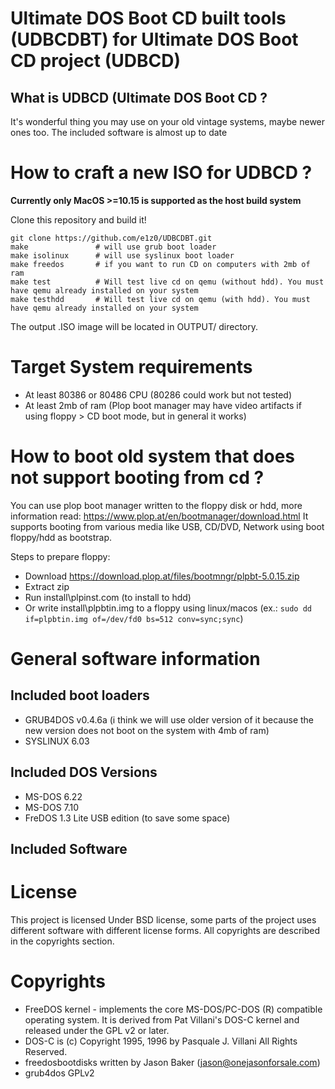 # Ultimate DOS Boot CD built tools (UDBCDBT) for Ultimate DOS Boot CD project (UDBCD)

## What is UDBCD (Ultimate DOS Boot CD ? 

It's wonderful thing you may use on your old vintage systems, maybe newer ones too. The included software is almost up to date

# How to craft a new ISO for UDBCD ?

**Currently only MacOS >=10.15 is supported as the host build system**

Clone this repository and build it!

```
git clone https://github.com/e1z0/UDBCDBT.git
make               # will use grub boot loader
make isolinux      # will use syslinux boot loader
make freedos       # if you want to run CD on computers with 2mb of ram
make test          # Will test live cd on qemu (without hdd). You must have qemu already installed on your system
make testhdd       # Will test live cd on qemu (with hdd). You must have qemu already installed on your system
```

The output .ISO image will be located in OUTPUT/ directory.

# Target System requirements

* At least 80386 or 80486 CPU (80286 could work but not tested)
* At least 2mb of ram (Plop boot manager may have video artifacts if using floppy > CD boot mode, but in general it works)

# How to boot old system that does not support booting from cd ?

You can use plop boot manager written to the floppy disk or hdd, more information read: https://www.plop.at/en/bootmanager/download.html
It supports booting from various media like USB, CD/DVD, Network using boot floppy/hdd as bootstrap.

Steps to prepare floppy:

* Download https://download.plop.at/files/bootmngr/plpbt-5.0.15.zip
* Extract zip
* Run install\plpinst.com (to install to hdd)
* Or write install\plpbtin.img to a floppy using linux/macos (ex.: `sudo dd if=plpbtin.img of=/dev/fd0 bs=512 conv=sync;sync`)

# General software information

## Included boot loaders

* GRUB4DOS v0.4.6a (i think we will use older version of it because the new version does not boot on the system with 4mb of ram)
* SYSLINUX 6.03


## Included DOS Versions

* MS-DOS 6.22
* MS-DOS 7.10
* FreDOS 1.3 Lite USB edition (to save some space)

## Included Software

# License

This project is licensed Under BSD license, some parts of the project uses different software with different license forms. All copyrights are described in the copyrights section.

# Copyrights

* FreeDOS kernel - implements the core MS-DOS/PC-DOS (R) compatible operating system. It is derived from Pat Villani's DOS-C kernel and released under the GPL v2 or later. 
* DOS-C is (c) Copyright 1995, 1996 by Pasquale J. Villani All Rights Reserved.
* freedosbootdisks written by Jason Baker (jason@onejasonforsale.com)
* grub4dos GPLv2
